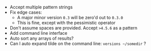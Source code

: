- Accept multiple pattern strings
- Fix edge cases:
  - A major minor version `0.3` will be zero'd out to `0.3.0`
  - This is fine, except with the pessimistic operator
- Don't assume spaces are provided. Accept `>4.5.6` as a pattern
- Add command line interface
- Auto sort any arrays of results?
- Can I auto expand tilde on the command line: `versions ~/somedir` ?